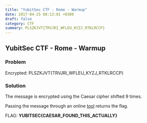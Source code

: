 ```yaml
---
title: "YubitSec CTF - Rome - Warmup"
date: 2017-04-25 08:13:01 +0300
draft: false
category: CTF
summary: PLSZKJVT{TRVJRI_WFLEU_KYZJ_RTKLRCCP}
---
```

## YubitSec CTF - Rome - Warmup
### Problem

Encrypted: PLSZKJVT{TRVJRI\_WFLEU\_KYZJ_RTKLRCCP}

### Solution

The message is encrypted using the Caesar cipher shifted 9 times.

Passing the message through an online [tool](http://www.xarg.org/tools/caesar-cipher/) returns the flag.

FLAG: __YUBITSEC{CAESAR_FOUND_THIS_ACTUALLY}__
